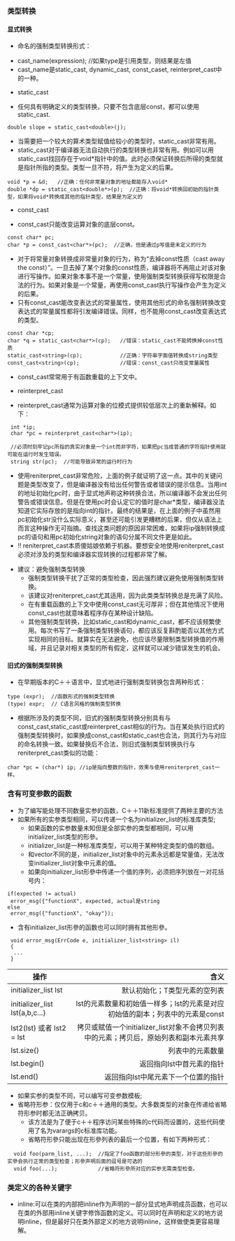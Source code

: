 ### 类型转换

#### 显式转换
+ 命名的强制类型转换形式：
 * cast_name<type>(expression); //如果type是引用类型，则结果是左值
 * cast_name是static_cast, dynamic_cast, const_caset, reinterpret_cast中的一种。
 
+ static_cast
 * 任何具有明确定义的类型转换，只要不包含底层const，都可以使用static_cast.
```
double slope = static_cast<double>(j); 
```
 * 当需要把一个较大的算术类型赋值给较小的类型时，static_cast非常有用。
 * static_cast对于编译器无法自动执行的类型转换也非常有用。例如可以用static_cast找回存在于void*指针中的值。此时必须保证转换后所得的类型就是指针所指的类型。类型一旦不符，将产生为定义的后果。
```
void *p = &d;   //正确：任何非常量对象的地址都能存入void*
double *dp = static_cast<double*>(p);  //正确：将void*转换回初始的指针类型，如果将void*转换成其他的指针类型，结果是为定义的
```
+ const_cast
 * const_cast只能改变运算对象的底层const。
 ```
 const char* pc;
 char *p = const_cast<char*>(pc);  //正确，但是通过p写值是未定义的行为
 ```
 * 对于将常量对象转换成非常量对象的行为，称为“去掉const性质（cast away the const）”。一旦去掉了某个对象的const性质，编译器将不再阻止对该对象进行写操作。如果对象本事不是一个常量，使用强制类型转换获得写权限是合法的行为。如果对象是一个常量，再使用const_cast执行写操作会产生为定义的后果。
 * 只有const_cast能改变表达式的常量属性，使用其他形式的命名强制转换改变表达式的常量属性都将引发编译错误。同样，也不能用const_cast改变表达式的类型。
```
const char *cp;
char *q = static_cast<char*>(cp);   //错误：static_cast不能转换掉const性质
static_cast<string>(cp);            //正确：字符串字面值转换成string类型
const_cast<string>(cp);             //错误：const_cast只改变常量属性
```
 * const_cast常常用于有函数重载的上下文中。

+ reinterpret_cast
 * reinterpret_cast通常为运算对象的位模式提供较低层次上的重新解释。如下：
```
 int *ip;
 char *pc = reinterpret_cast<char*>(ip);
 
 //必须时刻牢记pc所指的真实对象是一个int而非字符，如果把pc当成普通的字符指针使用就可能在运行时发生错误。
 string str(pc);  //可能导致异常的运行时行为
```

 * 使用reniterpret_cast非常危险，上面的例子就证明了这一点。其中的关键问题是类型改变了，但是编译器没有给出任何警告或者错误的提示信息。当用int的地址初始化pc时，由于显式地声称这种转换合法，所以编译器不会发出任何警告或错误信息。但是在使用pc时会认定它的值时是char*类型，编译器没法知道它实际存放的是指向int的指针。最终的结果是，在上面的例子中虽然用pc初始化str没什么实际意义，甚至还可能引发更糟糕的后果，但仅从语法上而言这种操作无可指摘。查找这类问题的原因非常困难，如果将ip强制转换成pc的语句和用pc初始化string对象的语句分属不同文件更是如此。
 * !! reniterpret_cast本质傻姑娘依赖于机器。要想安全地使用reniterpret_cast必须对涉及的类型和编译器实现转换的过程都非常了解。
+ 建议：避免强制类型转换
  * 强制类型转换干扰了正常的类型检查，因此强烈建议避免使用强制类型转换。
  * 该建议对reniterpret_cast尤其适用，因为此类类型转换总是充满了风险。
  * 在有重载函数的上下文中使用const_cast无可厚非；但在其他情况下使用const_cast也就意味着程序存在某种设计缺陷。
  * 其他强制类型转换，比如static_cast和dynamic_cast，都不应该频繁使用。每次书写了一条强制类型转换语句，都应该反复斟酌能否以其他方式实现相同的目标。就算实在无法避免，也应该尽量限制类型转换值的作用域，并且记录对相关类型的所有假定，这样就可以减少错误发生的机会。
  
#### 旧式的强制类型转换
* 在早期版本的C＋＋语言中，显式地进行强制类型转换包含两种形式：
```
type (expr);  //函数形式的强制类型转换
(type) expr;  // C语言风格的强制类型转换 
```
* 根据所涉及的类型不同，旧式的强制类型转换分别具有与const_cast,static_cast或reinterpret_cast相似的行为。当在某处执行旧式的强制类型转换时，如果换成const_cast和static_cast也合法，则其行为与对应的命名转换一致。如果替换后不合法，则旧式强制类型转换执行与reniterpret_cast类似的功能：
```
char *pc = (char*) ip; //ip是指向整数的指针，效果与使用reniterpret_cast一样。
```
 
### 含有可变参数的函数
+ 为了编写能处理不同数量实参的函数，C＋＋11新标准提供了两种主要的方法
+ 如果所有的实参类型相同，可以传递一个名为initializer_list的标准库类型;
  * 如果函数的实参数量未知但是全部实参的类型都相同，可以用initializer_list类型的形參。
  * initializer_list是一种标准库类型，可以用于某种特定类型的值的数组。
  * 和vector不同的是，initializer_list对象中的元素永远都是常量值，无法改变initializer_list对象中元素的值。
  * 如果向initializer_list形參中传递一个值的序列，必须把序列放在一对花括号内：
 ```
 if(expected != actual)
  error_msg({"functionX", expected, actual是string
 else
  error_msg({"functionX", "okay"});
 ```
  * 含有initializer_list形參的函数也可以同时拥有其他形參。
 ```
  void error_msg(ErrCode e, initializer_list<string> il)
  {
   ...
  }
 ```
| 操作                               | 含义          
| --------------------------------- |--------------:| 
| initializer_list<T> lst           | 默认初始化；T类型元素的空列表 | 
| initializer_list<T> lst{a,b,c...} | lst的元素数量和初始值一样多；lst的元素是对应初始值的副本；列表中的元素是const      |  
| lst2(lst) 或者 lst2 = lst          | 拷贝或赋值一个initializer_list对象不会拷贝列表中的元素；拷贝后，原始列表和副本元素共享     | 
| lst.size()                        | 列表中的元素数量     |  
| lst.begin()                       | 返回指向lst中首元素的指针     |  
| lst.end()                         | 返回指向lst中尾元素下一个位置的指针     | 

+ 如果实参的类型不同，可以编写可变参数模板;
+ 省略符形参：仅仅用于c和c＋＋通用的类型。大多数类型的对象在传递给省略符形参时都无法正确拷贝。
  * 该方法是为了便于c＋＋程序访问某些特殊的c代码而设置的，这些代码使用了名为varargs的c标准库功能。
  * 省略符形參只能出现在形參列表的最后一个位置，有如下两种形式：
```
  void foo(parm_list, ...);  //指定了foo函数的部分形參的类型，对于这些形參的实參会执行正常的类型检查；形參声明后面的逗号是可选的
  void foo(...);             //省略符形參所对应的实参无需类型检查。
```


### 类定义的各种关键字
+ inline:可以在类的内部把inline作为声明的一部分显式地声明成员函数，也可以在类的外部用inline关键字修饰函数的定义。可以同时在声明和定义的地方说明inline，但是最好只在类外部定义的地方说明inline，这样做使类更容易理解。
